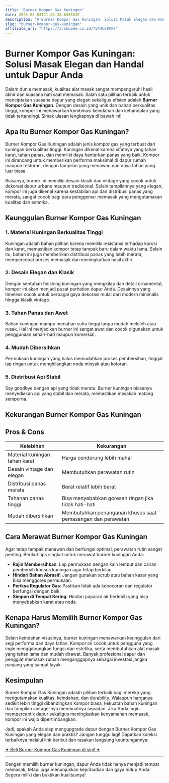 ```yaml
---
title: "Burner Kompor Gas Kuningan"
date: 2025-06-03T21:47:38.638583Z
description: "# Burner Kompor Gas Kuningan: Solusi Masak Elegan dan Handal untuk Dapur Anda..."
slug: "burner-kompor-gas-kuningan"
affiliate_url: "https://s.shopee.co.id/7V44C68VX2"
---
```

# Burner Kompor Gas Kuningan: Solusi Masak Elegan dan Handal untuk Dapur Anda

Dalam dunia memasak, kualitas alat masak sangat mempengaruhi hasil akhir dan suasana hati saat memasak. Salah satu pilihan terbaik untuk menciptakan suasana dapur yang elegan sekaligus efisien adalah **Burner Kompor Gas Kuningan**. Dengan desain yang unik dan bahan berkualitas tinggi, kompor ini menawarkan kombinasi keindahan dan kehandalan yang tidak tertandingi. Simak ulasan lengkapnya di bawah ini!

## Apa Itu Burner Kompor Gas Kuningan?

Burner Kompor Gas Kuningan adalah jenis kompor gas yang terbuat dari kuningan berkualitas tinggi. Kuningan dikenal karena sifatnya yang tahan karat, tahan panas, dan memiliki daya hantarkan panas yang baik. Kompor ini dirancang untuk memberikan performa maksimal di dapur rumah maupun restoran, dengan tampilan yang menawan dan daya tahan yang luar biasa.

Biasanya, burner ini memiliki desain klasik dan vintage yang cocok untuk dekorasi dapur urbane maupun tradisional. Selain tampilannya yang elegan, kompor ini juga dikenal karena kestabilan api dan distribusi panas yang merata, sangat cocok bagi para penggemar memasak yang mengutamakan kualitas dan estetika.

## Keunggulan Burner Kompor Gas Kuningan

### 1. Material Kuningan Berkualitas Tinggi
Kuningan adalah bahan pilihan karena memiliki resistansi terhadap korosi dan karat, memastikan kompor tetap tampak baru dalam waktu lama. Selain itu, bahan ini juga memberikan distribusi panas yang lebih merata, mempercepat proses memasak dan meningkatkan hasil akhir.

### 2. Desain Elegan dan Klasik
Dengan sentuhan finishing kuningan yang mengkilap dan detail ornamental, kompor ini akan menjadi pusat perhatian dapur Anda. Desainnya yang timeless cocok untuk berbagai gaya dekorasi mulai dari modern minimalis hingga klasik vintage.

### 3. Tahan Panas dan Awet
Bahan kuningan mampu menahan suhu tinggi tanpa mudah meleleh atau rusak. Hal ini menjadikan burner ini sangat awet dan cocok digunakan untuk penggunaan sehari-hari maupun komersial.

### 4. Mudah Dibersihkan
Permukaan kuningan yang halus memudahkan proses pembersihan, tinggal lap ringan untuk menghilangkan noda minyak atau kotoran.

### 5. Distribusi Api Stabil
Say goodbye dengan api yang tidak merata. Burner kuningan biasanya menyediakan api yang stabil dan merata, memastikan masakan matang sempurna.

## Kekurangan Burner Kompor Gas Kuningan

## Pros & Cons

| Kelebihan                         | Kekurangan                     |
|-----------------------------------|--------------------------------|
| Material kuningan tahan karat     | Harga cenderung lebih mahal  |
| Desain vintage dan elegan        | Membutuhkan perawatan rutin  |
| Distribusi panas merata          | Berat relatif lebih berat  |
| Tahanan panas tinggi             | Bisa menyebabkan goresan ringan jika tidak hati-hati |
| Mudah dibersihkan               | Membutuhkan penanganan khusus saat pemasangan dan perawatan |

## Cara Merawat Burner Kompor Gas Kuningan

Agar tetap tampak menawan dan berfungsi optimal, perawatan rutin sangat penting. Berikut tips singkat untuk merawat burner kuningan Anda:

- **Rajin Membersihkan**: Lap permukaan dengan kain lembut dan cairan pembersih khusus kuningan agar tetap berkilau.
- **Hindari Bahan Abrasif**: Jangan gunakan scrub atau bahan kasar yang bisa menggores permukaan.
- **Periksa Regulator Gas**: Pastikan tidak ada kebocoran dan regulator berfungsi dengan baik.
- **Simpan di Tempat Kering**: Hindari paparan air berlebih yang bisa menyebabkan karat atau noda.

## Kenapa Harus Memilih Burner Kompor Gas Kuningan?

Selain keindahan visualnya, burner kuningan menawarkan keunggulan dari segi performa dan daya tahan. Kompor ini cocok untuk pengguna yang ingin menggabungkan fungsi dan estetika, serta membutuhkan alat masak yang tahan lama dan mudah dirawat. Banyak profesional dapur dan penggiat memasak rumah menganggapnya sebagai investasi jangka panjang yang sangat layak.

## Kesimpulan

Burner Kompor Gas Kuningan adalah pilihan terbaik bagi mereka yang mengutamakan kualitas, keindahan, dan durability. Walaupun harganya sedikit lebih tinggi dibandingkan kompor biasa, kekuatan bahan kuningan dan tampilan vintage-nya membuatnya sepadan. Jika Anda ingin mempercantik dapur sekaligus meningkatkan kenyamanan memasak, kompor ini wajib dipertimbangkan.

Jadi, apakah Anda siap mengupgrade dapur dengan Burner Kompor Gas Kuningan yang elegan dan praktis? Jangan tunggu lagi! Dapatkan koleksi terbaiknya melalui link berikut dan rasakan langsung keuntungannya:

[✦ Beli Burner Kompor Gas Kuningan di sini! ✦](https://s.shopee.co.id/7V44C68VX2)

---

Dengan memilih burner kuningan, dapur Anda tidak hanya menjadi tempat memasak, tetapi juga menunjukkan kepribadian dan gaya hidup Anda. Segera miliki dan buktikan kualitasnya!